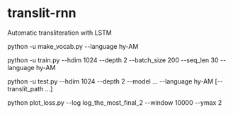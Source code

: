 # translit-rnn
Automatic transliteration with LSTM

python -u make_vocab.py --language hy-AM

python -u train.py --hdim 1024 --depth 2 --batch_size 200 --seq_len 30 --language hy-AM 

python -u test.py --hdim 1024 --depth 2 --model ... --language hy-AM [--translit_path ...] 

python plot_loss.py --log log_the_most_final_2 --window 10000 --ymax 2 
